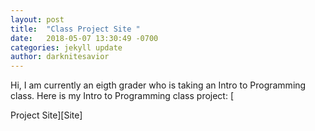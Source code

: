```yaml
---
layout: post
title:  "Class Project Site "
date:   2018-05-07 13:30:49 -0700
categories: jekyll update
author: darknitesavior
---
```


Hi, I am currently an eigth grader who is taking an Intro to Programming class. Here is my Intro to Programming class project: [



Project Site][Site]

[url]: /webiste/ 